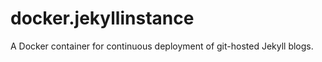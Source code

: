 docker.jekyllinstance
=====================

A Docker container for continuous deployment of git-hosted Jekyll blogs.

